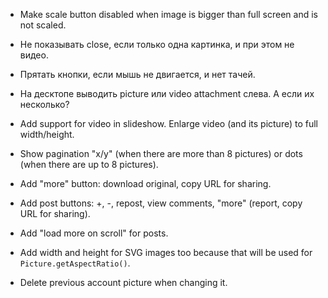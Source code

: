 * Make scale button disabled when image is bigger than full screen and is not scaled.

* Не показывать close, если только одна картинка, и при этом не видео.

* Прятать кнопки, если мышь не двигается, и нет тачей.

* На десктопе выводить picture или video attachment слева. А если их несколько?

* Add support for video in slideshow. Enlarge video (and its picture) to full width/height.

* Show pagination "x/y" (when there are more than 8 pictures) or dots (when there are up to 8 pictures).

* Add "more" button: download original, copy URL for sharing.

* Add post buttons: +, -, repost, view comments, "more" (report, copy URL for sharing).

* Add "load more on scroll" for posts.

* Add width and height for SVG images too because that will be used for `Picture.getAspectRatio()`.

* Delete previous account picture when changing it.

<!-- * Add zoom buttons section in the bottom. -->

<!--
* On next/prev show "preloading" spinner and only after the next/previous image loads do next/prev navigation. Lock while "preloading" (click, pan, keyboard).

* Add moving a picture on mouse down and mouse move (disable next/prev navigation in such case). Only allow moving if picture size exceeds screen size, and not allowing moving outside the picture bounds.

* Add "-" and "+" buttons for scaling (and the "initial scale" button between them) + mouse wheel + alt or shift.

* Sort post attachments in their order of embedding in the post, e.g. pictures. This is better for slideshow. Remove re-sorting in `Post.js` after that.
-->
